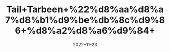 ---
title: 'Tail+Tarbeen+%22%d8%aa%d8%a7%d8%b1%d9%be%db%8c%d9%86+%d8%a2%d8%a6%d9%84+'
date: '2022-11-23' 
metatag: '' 
inventory: '0' 
draft: false 
# meta description 
shortDescripton: 'Turpentine+Oil%22+In+foods+and+beverages%2c+distilled+turpentine+oil+is+used+as+a+flavoring+ingredient.+In+manufacturing%2c+turpentine+oil+is+used+in+soap+and+cosmetics+and+also+as+a+paint+solvent.'
description: 'Oil+%d8%b1%d9%88%d8%ba%d9%86+%d8%aa%db%8c%d9%84'
longdescription: ''
tags: ''
brand: ''
subCategory: ''
unit: '10 ml-Pk'
sellCount: '0'
featured: True
# product Price
price: '60.0'
# Product Short Description
shortDescription: 'Turpentine+Oil%22+In+foods+and+beverages%2c+distilled+turpentine+oil+is+used+as+a+flavoring+ingredient.+In+manufacturing%2c+turpentine+oil+is+used+in+soap+and+cosmetics+and+also+as+a+paint+solvent.'
productID: '4D64F412-2243-ED11-996A-005056B3A416'
type: 'products'
category: 'Oil+%d8%b1%d9%88%d8%ba%d9%86+%d8%aa%db%8c%d9%84' 
thumnailproduct: 'https://eraconnect.blob.core.windows.net/product-images/aminsaddiquidawakhana/c0b97ecd-41e5-4f80-8f71-0fba5c4b020f.webp' 
images:
  - image: 'https://eraconnect.blob.core.windows.net/product-images/aminsaddiquidawakhana/c0b97ecd-41e5-4f80-8f71-0fba5c4b020f.webp'  
Variants:
---